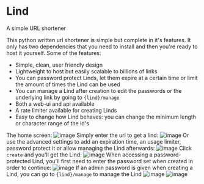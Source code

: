 # Lind
A simple URL shortener

This python written url shortener is simple but complete in it's features. It only has two dependencies that you need to install and then you're ready to host it yourself. Some of the features:

- Simple, clean, user friendly design
- Lightweight to host but easily scalable to billions of links
- You can password protect Linds, let them expire at a certain time or limit the amount of times the Lind can be used
- You can manage a Lind after creation to edit the passwords or the underlying link by going to `{lind}/manage`
- Both a web-ui and api available
- A rate limiter available for creating Linds
- Easy to change how Lind behaves: you can change the minimum length or character range of the id's

The home screen:
![image](https://user-images.githubusercontent.com/88994465/181536708-7a04d22b-6a9e-41d9-ad54-7e3ae2c5f4c9.png)
Simply enter the url to get a lind:
![image](https://user-images.githubusercontent.com/88994465/181544937-c49d14e3-445e-4df5-8728-2618ca568ad1.png)
Or use the advanced settings to add an expiration time, an usage limiter, password protect it or allow managing the Lind afterwards:
![image](https://user-images.githubusercontent.com/88994465/181545554-031ecaa5-9dbe-4f40-95fb-1f20b9e095de.png)
Click `create` and you'll get the Lind:
![image](https://user-images.githubusercontent.com/88994465/180668116-971b066a-3fa7-41bc-8347-c7ff1aaec89d.png)
When accessing a password-protected Lind, you'll first need to enter the password set when created in order to continue:
![image](https://user-images.githubusercontent.com/88994465/180668135-61d2f4c6-b8c4-451d-9907-544b4babf9c3.png)
If an admin password is given when creating a Lind, you can go to `{lind}/manage` to manage the Lind
![image](https://user-images.githubusercontent.com/88994465/181064259-ff23975b-a893-404c-9393-0fdcaffeb016.png)
![image](https://user-images.githubusercontent.com/88994465/181543607-4705e288-3f6a-4f4f-8325-00ec43f61577.png)

